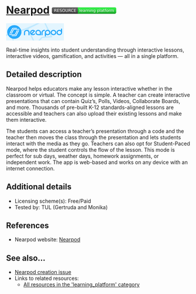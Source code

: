 # [Nearpod](https://nearpod.com/)  [<img src="images/resource-learning_platform.png" align="bottom">](https://github.com/e-CLOSE/Toolbox/issues?q=label%3A02_RESOURCE+label%3Alearning_platform)

![NearPod Logo](images/nearpod.png)

Real-time insights into student understanding through interactive lessons, interactive videos, gamification, and activities — all in a single platform.


## Detailed description

Nearpod helps educators make any lesson interactive whether in the classroom or virtual. The concept is simple. A teacher can create interactive presentations that can contain Quiz’s, Polls, Videos, Collaborate Boards, and more. Thousands of pre-built K-12 standards-aligned lessons are accessible and teachers can also upload their existing lessons and make them interactive.

The students can access a teacher’s presentation through a code and the teacher then moves the class through the presentation and lets students interact with the media as they go. Teachers can also opt for Student-Paced mode, where the student controls the flow of the lesson. This mode is perfect for sub days, weather days, homework assignments, or independent work. The app is web-based and works on any device with an internet connection. 


## Additional details

- Licensing scheme(s): Free/Paid
- Tested by: TUL (Gertruda and Monika)


## References

- Nearpod website: [Nearpod](https://nearpod.com/)


## See also...

- [Nearpod creation issue](https://github.com/e-CLOSE/Toolbox/issues/191)
- Links to related resources:
  - [All resources in the 'learning_platform' category](https://github.com/e-CLOSE/Toolbox/issues?q=label%3A02_RESOURCE+label%3Alearning_platform)
